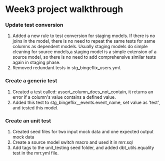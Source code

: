 # Week3 project walkthrough

### Update test conversion
1. Added a new rule to test conversion for staging models. If there is no joins in the model, there is no need to repeat the same tests for same columns as dependent models. Usually staging models do simple cleaning for source models,a staging model is a simple extension of a source model, so there is no need to add comprehensive similar tests again in staging phase.
2. Removed redundant tests in stg_bingeflix_users.yml.

### Create a generic test
1. Created a test called: assert_column_does_not_contain, it returns an error if a column's value contains a defined value.
2. Added this test to stg_bingeflix__events.event_name, set value as 'test', and tested this model.

### Create an unit test
1. Created seed files for two input mock data and one expected output mock data
2. Create a source model switch macro and used it in mrr.sql
3. Add tags to the unit_testing seed folder, and added dbt_utils.equality test in the mrr.yml file.
